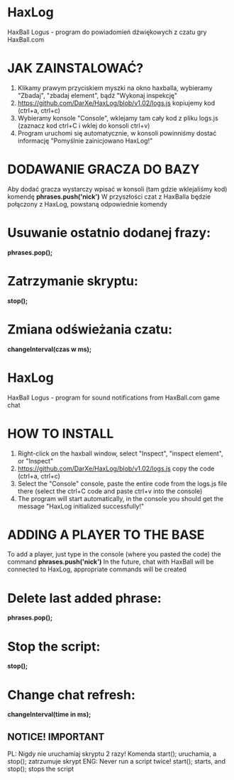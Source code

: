 # HaxLog
HaxBall Logus - program do powiadomień dźwiękowych z czatu gry HaxBall.com

# JAK ZAINSTALOWAĆ?
1. Klikamy prawym przyciskiem myszki na okno haxballa, wybieramy "Zbadaj", "zbadaj element", bądź "Wykonaj inspekcję"
2. https://github.com/DarXe/HaxLog/blob/v1.02/logs.js kopiujemy kod (ctrl+a, ctrl+c)
3. Wybieramy konsole "Console", wklejamy tam cały kod z pliku logs.js (zaznacz kod ctrl+C i wklej do konsoli ctrl+v)
4. Program uruchomi się automatycznie, w konsoli powinniśmy dostać informację "Pomyślnie zainicjowano HaxLog!"

# DODAWANIE GRACZA DO BAZY
Aby dodać gracza wystarczy wpisać w konsoli (tam gdzie wklejaliśmy kod) komendę **phrases.push('nick')**
W przyszłości czat z HaxBalla będzie połączony z HaxLog, powstaną odpowiednie komendy

# Usuwanie ostatnio dodanej frazy: 
**phrases.pop();**

# Zatrzymanie skryptu: 
**stop();**

# Zmiana odświeżania czatu: 
**changeInterval(czas w ms);**


# HaxLog
HaxBall Logus - program for sound notifications from HaxBall.com game chat

# HOW TO INSTALL
1. Right-click on the haxball window, select "Inspect", "inspect element", or "Inspect"
2. https://github.com/DarXe/HaxLog/blob/v1.02/logs.js copy the code (ctrl+a, ctrl+c)
3. Select the "Console" console, paste the entire code from the logs.js file there (select the ctrl+C code and paste ctrl+v into the console)
4. The program will start automatically, in the console you should get the message "HaxLog initialized successfully!"

# ADDING A PLAYER TO THE BASE
To add a player, just type in the console (where you pasted the code) the command **phrases.push('nick')**
In the future, chat with HaxBall will be connected to HaxLog, appropriate commands will be created

# Delete last added phrase:
**phrases.pop();**

# Stop the script: 
**stop();**

# Change chat refresh: 
**changeInterval(time in ms);**


## NOTICE! IMPORTANT
PL: Nigdy nie uruchamiaj skryptu 2 razy! Komenda start(); uruchamia, a stop(); zatrzumuje skrypt
ENG: Never run a script twice! start(); starts, and stop(); stops the script
